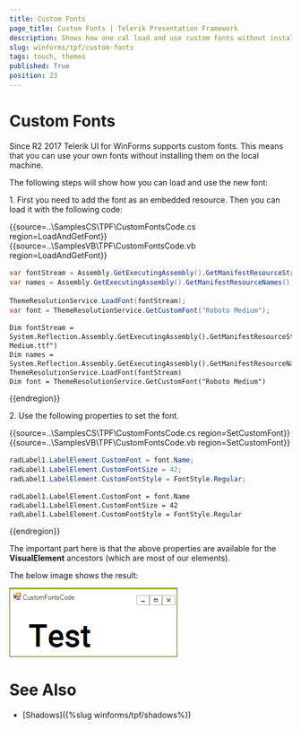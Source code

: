```yaml
---
title: Custom Fonts
page_title: Custom Fonts | Telerik Presentation Framework
description: Shows how one cal load and use custom fonts without installing them on the client machine. 
slug: winforms/tpf/custom-fonts
tags: touch, themes
published: True
position: 23
---
```


# Custom Fonts

Since R2 2017 Telerik UI for WinForms supports custom fonts. This means that you can use your own fonts without installing them on the local machine. 

The following steps will show how you can load and use the new font:

1\. First you need to add the font as an embedded resource. Then you can load it with the following code: 

{{source=..\SamplesCS\TPF\CustomFontsCode.cs region=LoadAndGetFont}} 
{{source=..\SamplesVB\TPF\CustomFontsCode.vb region=LoadAndGetFont}}
````C#
var fontStream = Assembly.GetExecutingAssembly().GetManifestResourceStream(@"SamplesCS.Resources.Roboto-Medium.ttf");
var names = Assembly.GetExecutingAssembly().GetManifestResourceNames();
          
ThemeResolutionService.LoadFont(fontStream);
var font = ThemeResolutionService.GetCustomFont("Roboto Medium");

````
````VB.NET
Dim fontStream = System.Reflection.Assembly.GetExecutingAssembly().GetManifestResourceStream("SamplesCS.Resources.Roboto-Medium.ttf")
Dim names = System.Reflection.Assembly.GetExecutingAssembly().GetManifestResourceNames()
ThemeResolutionService.LoadFont(fontStream)
Dim font = ThemeResolutionService.GetCustomFont("Roboto Medium")

```` 



{{endregion}} 


2\. Use the following properties to set the font. 

{{source=..\SamplesCS\TPF\CustomFontsCode.cs region=SetCustomFont}} 
{{source=..\SamplesVB\TPF\CustomFontsCode.vb region=SetCustomFont}}
````C#
radLabel1.LabelElement.CustomFont = font.Name;
radLabel1.LabelElement.CustomFontSize = 42;
radLabel1.LabelElement.CustomFontStyle = FontStyle.Regular;

````
````VB.NET
radLabel1.LabelElement.CustomFont = font.Name
radLabel1.LabelElement.CustomFontSize = 42
radLabel1.LabelElement.CustomFontStyle = FontStyle.Regular

```` 



{{endregion}} 

The important part here is that the above properties are available for the __VisualElement__ ancestors (which are most of our elements).

The below image shows the result:

![tpf-custom-fonts001](images/tpf-custom-fonts001.png)     

# See Also

* [Shadows]({%slug winforms/tpf/shadows%})
